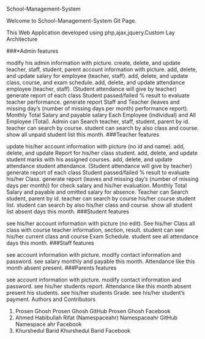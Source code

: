 School-Management-System

Welcome to School-Management-System Git Page.

This Web Application developed using php,ajax,jquery.Custom Lay Architecture

###*Admin features

modify his admin information with picture.
create, delete, and update teacher, staff, student, parent account information with picture.
add, delete, and update salary for employee (teacher, staff).
add, delete, and update class, course, and exam schedule.
add, delete, and update attendance employee (teacher, staff).
(Student attendance will give by teacher)
generate report of each class Student passed/failed % result to evaluate teacher performance.
generate report Staff and Teacher (leaves and missing day’s (number of missing days per month) performance report).
Monthly Total Salary and payable salary Each Employee (individual) and All Employee (Total).
Admin can Search teacher, staff, student, parent by id.
teacher can search by course.
student can search by also class and course.
show all unpaid student list this month.
###Teacher features

update his/her account information with picture (no id and name).
add, delete, and update Report for his/her class student.
add, delete, and update student marks with his assigned courses.
add, delete, and update attendance student attendance.
(Student attendance will give by teacher)
generate report of each class Student passed/failed % result to evaluate his/her Class.
generate report (leaves and missing day’s (number of missing days per month)) for check salary and his/her evaluation.
Monthly Total Salary and payable and omitted salary for absence.
Teacher can Search student, parent by id.
teacher can search by course his/her course student list.
student can search by also his/her class and course.
show all student list absent days this month.
###Student features

see his/her account information with picture (no edit).
See his/her Class all class with course teacher information, section, result.
student can see his/her current class and course Exam Schedule.
student see all attendance days this month.
###Staff features

see account information with picture.
modify contact information and password.
see salary monthly and payable this month.
Attendance like this month absent present.
###Parents features

see account information with picture.
modify contact information and password.
see his/her students report.
Attendance like this month absent present his students.
see his/her students Grade.
see his/her student’s payment.
Authors and Contributors
1. Prosen Ghosh
Prosen Ghosh GitHub
Prosen Ghosh Facebook
2. Ahmed Habibullah Rifat (Namespaceahr)
Namespaceahr GitHub
Namespace ahr Facebook
3. Khurshedul Barid
Khurshedul Barid Facebook
